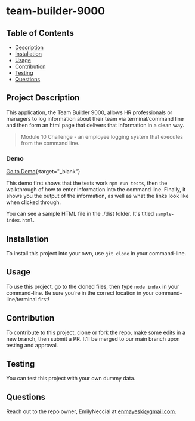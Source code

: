# team-builder-9000


  ## Table of Contents
  - [Description](#project-description)
  - [Installation](#installation)
  - [Usage](#usage)
  - [Contribution](#contribution)
  - [Testing](#testing)
  - [Questions](#questions)


  ## Project Description
This application, the Team Builder 9000, allows HR professionals or managers to log information about their team via terminal/command line and then form an html page that delivers that information in a clean way. 

> Module 10 Challenge - an employee logging system that executes from the command line. 


### Demo 
[Go to Demo](https://drive.google.com/file/d/1GxgmyvCz0mGX910WDPOW9f3yLvNiBoUX/view?usp=sharing){:target="\_blank"}

This demo first shows that the tests work `npm run tests`, then the walkthrough of how to enter information into the command line. Finally, it shows you the output of the information, as well as what the links look like when clicked through. 

You can see a sample HTML file in the ./dist folder. It's titled `sample-index.html`.

## Installation 
To install this project into your own, use `git clone` in your command-line.

## Usage 
To use this project, go to the cloned files, then type `node index` in your command-line. Be sure you’re in the correct location in your command-line/terminal first!

## Contribution
To contribute to this project, clone or fork the repo, make some edits in a new branch, then submit a PR. It’ll be merged to our main branch upon testing and approval.

## Testing
You can test this project with your own dummy data.

## Questions
Reach out to the repo owner, EmilyNecciai at enmayeski@gmail.com.

